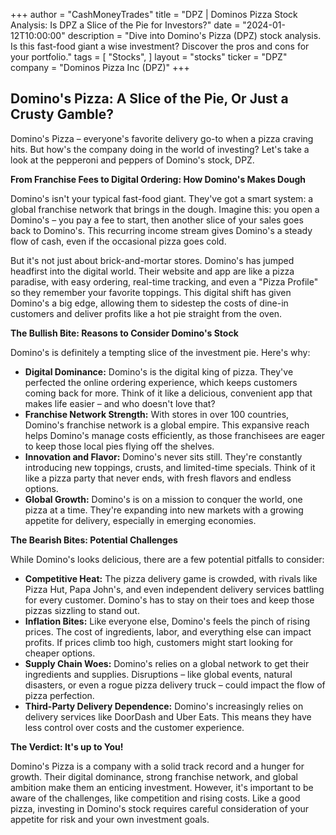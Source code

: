 +++
author = "CashMoneyTrades"
title = "DPZ |  Dominos Pizza Stock Analysis: Is DPZ a Slice of the Pie for Investors?"
date = "2024-01-12T10:00:00"
description = "Dive into Domino's Pizza (DPZ) stock analysis. Is this fast-food giant a wise investment? Discover the pros and cons for your portfolio."
tags = [
"Stocks",
]
layout = "stocks"
ticker = "DPZ"
company = "Dominos Pizza Inc (DPZ)"
+++
        


## Domino's Pizza: A Slice of the Pie, Or Just a Crusty Gamble?

Domino's Pizza – everyone's favorite delivery go-to when a pizza craving hits. But how's the company doing in the world of investing?  Let's take a look at the pepperoni and peppers of Domino's stock, DPZ.

**From Franchise Fees to Digital Ordering: How Domino's Makes Dough**

Domino's isn't your typical fast-food giant.  They've got a smart system: a global franchise network that brings in the dough.  Imagine this: you open a Domino's – you pay a fee to start, then another slice of your sales goes back to Domino's.  This recurring income stream gives Domino's a steady flow of cash, even if the occasional pizza goes cold.  

But it's not just about brick-and-mortar stores.  Domino's has jumped headfirst into the digital world.  Their website and app are like a pizza paradise, with easy ordering, real-time tracking, and even a "Pizza Profile" so they remember your favorite toppings. This digital shift has given Domino's a big edge, allowing them to sidestep the costs of dine-in customers and deliver profits like a hot pie straight from the oven.

**The Bullish Bite: Reasons to Consider Domino's Stock**

Domino's is definitely a tempting slice of the investment pie. Here's why:

* **Digital Dominance:**  Domino's is the digital king of pizza.  They've perfected the online ordering experience, which keeps customers coming back for more.  Think of it like a delicious, convenient app that makes life easier – and who doesn't love that?
* **Franchise Network Strength:**  With stores in over 100 countries, Domino's franchise network is a global empire.  This expansive reach helps Domino's manage costs efficiently, as those franchisees are eager to keep those local pies flying off the shelves. 
* **Innovation and Flavor:**  Domino's never sits still. They're constantly introducing new toppings, crusts, and limited-time specials.  Think of it like a pizza party that never ends, with fresh flavors and endless options.
* **Global Growth:** Domino's is on a mission to conquer the world, one pizza at a time.  They're expanding into new markets with a growing appetite for delivery, especially in emerging economies.  

**The Bearish Bites: Potential Challenges**

While Domino's looks delicious, there are a few potential pitfalls to consider:

* **Competitive Heat:**  The pizza delivery game is crowded, with rivals like Pizza Hut, Papa John's, and even independent delivery services battling for every customer.  Domino's has to stay on their toes and keep those pizzas sizzling to stand out.
* **Inflation Bites:**  Like everyone else, Domino's feels the pinch of rising prices.  The cost of ingredients, labor, and everything else can impact profits.  If prices climb too high, customers might start looking for cheaper options.
* **Supply Chain Woes:**  Domino's relies on a global network to get their ingredients and supplies.  Disruptions – like global events, natural disasters, or even a rogue pizza delivery truck – could impact the flow of pizza perfection.
* **Third-Party Delivery Dependence:**  Domino's increasingly relies on delivery services like DoorDash and Uber Eats.  This means they have less control over costs and the customer experience. 

**The Verdict:  It's up to You!**

Domino's Pizza is a company with a solid track record and a hunger for growth. Their digital dominance, strong franchise network, and global ambition make them an enticing investment. However, it's important to be aware of the challenges, like competition and rising costs.   Like a good pizza, investing in Domino's stock requires careful consideration of your appetite for risk and your own investment goals. 

        